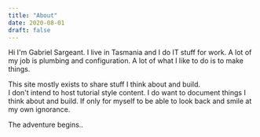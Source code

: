 ```yaml
---
title: "About"
date: 2020-08-01
draft: false
---
```


Hi I'm Gabriel Sargeant. I live in Tasmania and I do IT stuff for work. A lot of my job is plumbing and configuration. A lot of what I like to do is to make things. 

This site mostly exists to share stuff I think about and build.  
I don't intend to host tutorial style content. I do want to document things I think about and build. If only for myself to be able to look back and smile at my own ignorance.

The adventure begins..













